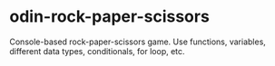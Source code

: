 # odin-rock-paper-scissors

Console-based rock-paper-scissors game.
Use functions, variables, different data types, conditionals, for loop, etc.